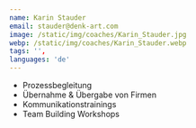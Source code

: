 ```yaml
---
name: Karin Stauder
email: stauder@denk-art.com
image: /static/img/coaches/Karin_Stauder.jpg
webp: /static/img/coaches/Karin_Stauder.webp
tags: '',
languages: 'de'
---
```


<ul><li>Prozessbegleitung</li><li>Übernahme &amp; Übergabe von Firmen</li><li>Kommunikationstrainings</li><li>Team Building Workshops</li></ul>